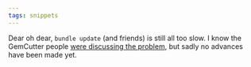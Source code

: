 ```yaml
---
tags: snippets
---
```


Dear oh dear, `bundle update` (and friends) is still all too slow. I know the GemCutter people [were discussing the problem](http://groups.google.com/group/gemcutter/browse_thread/thread/53be5eb64be79a86), but sadly no advances have been made yet.
